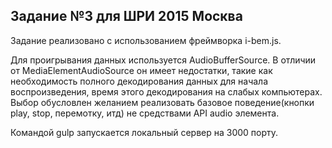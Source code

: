 ## Задание №3 для ШРИ 2015 Москва

Задание реализовано с использованием фреймворка i-bem.js.

Для проигрывания данных используется AudioBufferSource. В отличии от MediaElementAudioSource он имеет недостатки, такие как необходимость полного декодирования данных для начала воспроизведения, время этого декодирования на слабых компьютерах. Выбор обусловлен желанием реализовать базовое поведение(кнопки play, stop, перемотку, итд) не средствами API audio элемента.

Командой gulp запускается локальный сервер на 3000 порту.

